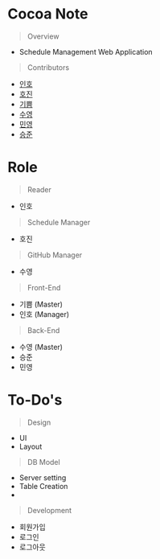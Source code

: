 # Cocoa Note
> Overview
- Schedule Management Web Application
> Contributors

- [인호](https://github.com/InhoAndrewJung)
- [호진](https://github.com/Neozuni)
- [기쁨](https://github.com/owneul-k)
- [수영](https://github.com/jason0803)
- [민영](https://github.com/qazwsx2800)
- [승준](https://github.com/chocemp)

# Role

> Reader
- 인호

> Schedule Manager
- 호진

> GitHub Manager
- 수영

> Front-End
- 기쁨 (Master)
- 인호 (Manager)

> Back-End
- 수영 (Master)
- 승준
- 민영

# To-Do's
> Design
- UI
- Layout

> DB Model
- Server setting
- Table Creation
- 

> Development
- 회원가입
- 로그인
- 로그아웃
